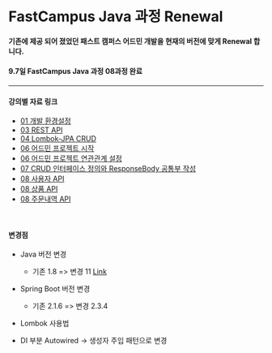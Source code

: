 # FastCampus Java 과정 Renewal

#### 기존에 제공 되어 졌었던 패스트 캠퍼스 어드민 개발을 현재의 버전에 맞게 Renewal 합니다.
#### 9.7일 FastCampus Java 과정 08과정 완료
***


#### 강의별 자료 링크
* [01 개발 환경설정](https://github.com/steve-developer/fastcampus-java/tree/master/01-project-init)
* [03 REST API](https://github.com/steve-developer/fastcampus-java/tree/master/03-rest-api)
* [04 Lombok-JPA CRUD](https://github.com/steve-developer/fastcampus-java/tree/master/04-jpa-crud)
* [06 어드민 프로젝트 시작](https://github.com/steve-developer/fastcampus-java/tree/master/06-admin-init)
* [06 어드민 프로젝트 연관관계 설정](https://github.com/steve-developer/fastcampus-java/tree/master/06-jpa-join)
* [07 CRUD 인터페이스 정의와 ResponseBody 공통부 작성](https://github.com/steve-developer/fastcampus-java/tree/master/07-crud-controller)
* [08 사용자 API](https://github.com/steve-developer/fastcampus-java/tree/master/08-01-service-user-api)
* [08 상품 API](https://github.com/steve-developer/fastcampus-java/tree/master/08-02-service-item-api)
* [08 주문내역 API](https://github.com/steve-developer/fastcampus-java/tree/master/08-03-service-ordergroup-api)


<br>

#### 변경점
* Java 버전 변경
    - 기존 1.8 => 변경 11 [Link](https://www.oracle.com/java/technologies/javase-jdk11-downloads.html)

* Spring Boot 버전 변경
    - 기존 2.1.6 => 변경 2.3.4

* Lombok 사용법
* DI 부분 Autowired -> 생성자 주입 패턴으로 변경
  <br><br>